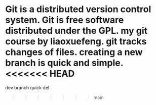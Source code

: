 Git is a distributed version control system.
Git is free software distributed under the GPL.
my git course by liaoxuefeng.
git tracks changes of files. 
creating a new branch is quick and simple.
<<<<<<< HEAD
=======
dev branch
quick del
>>>>>>> main
